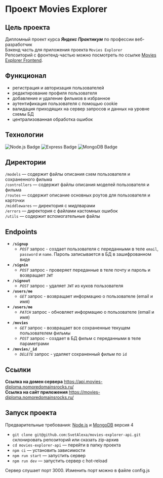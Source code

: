 # Проект Movies Explorer

## Цель проекта
Дипломный проект курса ***Яндекс Практикум*** по профессии веб-разработчик  
Бэкенд часть для приложения проекта `Movies Explorer`  
Репозиторий с фронтенд-частью можно посмотреть по ссылке [Movies Explorer Frontend](https://github.com/SvetAlexa/movies-explorer-frontend).

## Функционал
* регистрация и авторизация пользователей  
* редактирование профиля пользователя  
* добавление и удаление фильмов в избранное  
* аутентификация пользователя с помощью cookie  
* валидация приходящих на сервер запросов и данных на уровне схемы БД  
* централизованная обработка ошибок

## Технологии
<div id="badges">
  <img src="https://img.shields.io/badge/Node.js-blue?style=for-the-badge&logo=Node.js&logoColor=white" alt="Node.js Badge"/>
  <img src="https://img.shields.io/badge/Express-orange?style=for-the-badge&logo=Express&logoColor=white" alt="Express Badge"/>
  <img src="https://img.shields.io/badge/MongoDB-grey?style=for-the-badge&logo=MongoDB&logoColor=white" alt="MongoDB Badge"/>
</div>

## Директории
`/models` — содержит файлы описания схем пользователя и сохраненного фильма  
`/controllers` — содержит файлы описания моделей пользователя и фильма  
`/routes` — содержит описание основных роутов для пользователя и карточки  
`/middlewares` — директория с мидлварами  
`/errors` — директория с файлами кастомных ошибок  
`/utils` — содержит вспомогательные файлы  

## Endpoints
* **`/signup`**
   - *`POST`* запрос - создает пользователя с переданными в теле `email`, `password` и `name`. Пароль записывается в БД в зашифрованном виде
* **`/signin`**
   - *`POST`* запрос - проверяет переданные в теле почту и пароль и возвращает `JWT`
* **`/signout`**
   - *`POST`* запрос - удаляет `JWT` из куков пользователя
* **`/users/me`**
   - *`GET`* запрос - возвращает информацию о пользователе (email и имя)
* **`/users/me`**
   - *`PATCH`* запрос - обновляет информацию о пользователе (email и имя)
* **`/movies`**
    - *`GET`* запрос - возвращает все сохраненные текущем пользователем фильмы
    - *`POST`* запрос - создает в БД фильм с переданными в теле параметрами
* **`/movies/_id`**
   - *`DELETE`* запрос - удаляет сохраненный фильм по `id`

## Ссылки
**Ссылка на домен сервера** https://api.movies-diploma.nomoredomainsrocks.ru/  
**Ссылка на сайт приложения** https://movies-diploma.nomoredomainsrocks.ru/

## Запуск проекта
Предварительные требования: [Node.js](https://nodejs.org/en) и [MongoDB](https://www.mongodb.com/try/download/community) версия 4

* `git clone git@github.com:SvetAlexa/movies-explorer-api.git` склонировать репозиторий или сказать zip-архив  
* `cd movies-explorer-api` — перейти в папку проекта
* `npm ci` — установить зависимости  
* `npm run start` — запуcтить сервер   
* `npm run dev` — запустить сервер с hot-reload

Сервер слушает порт 3000. Изменить порт можно в файле config.js
